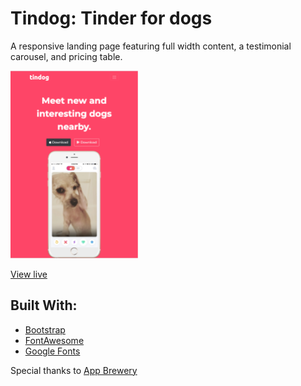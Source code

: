 # Tindog: Tinder for dogs
A responsive landing page featuring full width content, a testimonial carousel, and pricing table.

<img src="images/tindog-preview.png" style="height: 300px"/>

[View live](#)

## Built With:
* [Bootstrap](https://getbootstrap.com/)
* [FontAwesome](https://fontawesome.com/)
* [Google Fonts](https://fonts.google.com/)

Special thanks to [App Brewery](https://www.appbrewery.co/)
